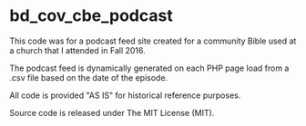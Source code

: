 # bd_cov_cbe_podcast
This code was for a podcast feed site created for a community Bible used at a church that I attended in Fall 2016.

The podcast feed is dynamically generated on each PHP page load from a .csv file based on the date of the episode.

All code is provided "AS IS" for historical reference purposes.

Source code is released under The MIT License (MIT).